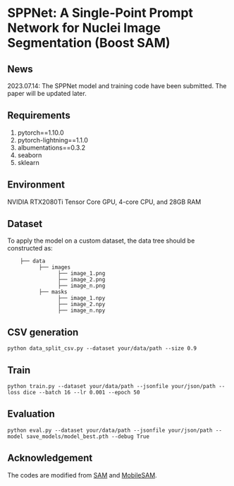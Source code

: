 # SPPNet: A Single-Point Prompt Network for Nuclei Image Segmentation (Boost SAM)

## News
2023.07.14: The SPPNet model and training code have been submitted. The paper will be updated later.

## Requirements
1. pytorch==1.10.0
2. pytorch-lightning==1.1.0
3. albumentations==0.3.2
4. seaborn
5. sklearn

## Environment
NVIDIA RTX2080Ti Tensor Core GPU, 4-core CPU, and 28GB RAM

## Dataset
To apply the model on a custom dataset, the data tree should be constructed as:
``` 
    ├── data
          ├── images
                ├── image_1.png
                ├── image_2.png
                ├── image_n.png
          ├── masks
                ├── image_1.npy
                ├── image_2.npy
                ├── image_n.npy
```
## CSV generation 
```
python data_split_csv.py --dataset your/data/path --size 0.9 
```
## Train
```
python train.py --dataset your/data/path --jsonfile your/json/path --loss dice --batch 16 --lr 0.001 --epoch 50 
```
## Evaluation
```
python eval.py --dataset your/data/path --jsonfile your/json/path --model save_models/model_best.pth --debug True
```
## Acknowledgement
The codes are modified from [SAM](https://github.com/facebookresearch/segment-anything) and [MobileSAM](https://github.com/ChaoningZhang/MobileSAM).

